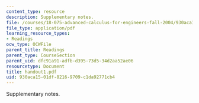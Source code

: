 ```yaml
---
content_type: resource
description: Supplementary notes.
file: /courses/18-075-advanced-calculus-for-engineers-fall-2004/930aca1501df82169709c1da92771cb4_handout1.pdf
file_type: application/pdf
learning_resource_types:
- Readings
ocw_type: OCWFile
parent_title: Readings
parent_type: CourseSection
parent_uid: dfc91a91-adfb-d395-73d5-34d2aa52ae06
resourcetype: Document
title: handout1.pdf
uid: 930aca15-01df-8216-9709-c1da92771cb4
---
```

Supplementary notes.


